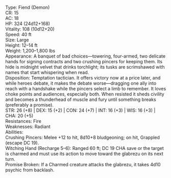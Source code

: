 Type: Fiend (Demon)  
CR: 15  
AC: 18  
HP: 324 (24d12+168)  
Vitality: 108 (10d12+20)  
Speed: 40 ft  
Size: Large  
Height: 12–14 ft  
Weight: 1,200–1,800 lbs  
Appearance: A banquet of bad choices—towering, four-armed, two delicate hands for signing contracts and two crushing pincers for keeping them. Its hide is midnight velvet that drinks torchlight; its tusks are scrimshawed with names that start whispering when read.  
Disposition: Temptation tactician. It offers victory now at a price later, and while heroes debate, it makes the debate worse—dragging one ally into reach with a handshake while the pincers select a limb to remember. It loves choke points and audiences, especially both. When resisted it sheds civility and becomes a thunderhead of muscle and fury until something breaks (preferably a promise).  
STR: 26 (+8) | DEX: 15 (+2) | CON: 24 (+7) | INT: 16 (+3) | WIS: 16 (+3) | CHA: 20 (+5)  
Resistances: Fire  
Weaknesses: Radiant  
Abilities:  
Crushing Pincers: Melee +12 to hit, 8d10+8 bludgeoning; on hit, Grappled (escape DC 19).  
Witching Hand (Recharge 5–6): Ranged 60 ft; DC 19 CHA save or the target is charmed and must use its action to move toward the glabrezu on its next turn.  
Promise Broken: If a Charmed creature attacks the glabrezu, it takes 4d10 psychic from backlash.